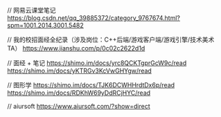 // 网易云课堂笔记
https://blog.csdn.net/qq_39885372/category_9767674.html?spm=1001.2014.3001.5482

// 我的校招面经全纪录（涉及岗位：C++后端/游戏客户端/游戏引擎/技术美术TA）
https://www.jianshu.com/p/0c02c2622d1d

// 面经 + 笔记
https://shimo.im/docs/yrc8QCKTgprGcW9c/read
https://shimo.im/docs/yKTRGv3KcVwGHYgw/read

// 图形学
https://shimo.im/docs/TJK6DCWHHrdtDx6p/read
https://shimo.im/docs/RDKhW69yDdRCjHYC/read

// aiursoft
https://www.aiursoft.com/?show=direct
